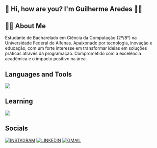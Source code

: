 ## 👋 Hi, how are you? I'm Guilherme Aredes 👨‍💻

## 🙋‍♂️ About Me
Estudante de Bacharelado em Ciência da Computação (2º/8°) na Universidade Federal de Alfenas. Apaixonado por tecnologia, inovação e educação, com um forte interesse em transformar ideias em soluções práticas através da programação. Comprometido com a excelência acadêmica e o impacto positivo na área.

## Languages and Tools
<img src="https://skillicons.dev/icons?i=c,cpp,github,git" />

## Learning

<img src="https://skillicons.dev/icons?i=python,html" />

## Socials
[![INSTAGRAM](https://skillicons.dev/icons?i=instagram)](https://www.instagram.com/aredesog_/)
[![LINKEDIN](https://go-skill-icons.vercel.app/api/icons?i=linkedin)](https://www.linkedin.com/in/guilhermearedesg/)
[![GMAIL](https://skillicons.dev/icons?i=gmail)](mailto:guiaredes19@gmail.com)

